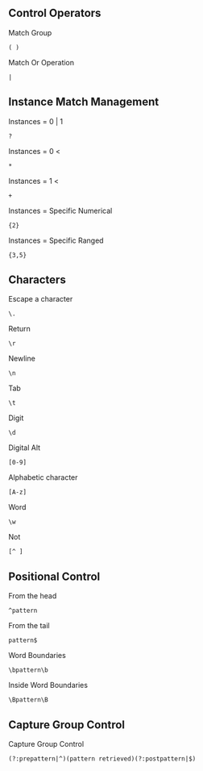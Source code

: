 ## Control Operators
Match Group
```regex
( )
```
Match Or Operation
```regex
|
```
## Instance Match Management
Instances = 0 | 1
```regex
?
```
Instances = 0 <
```regex
*
```
Instances = 1 <
```regex
+
```
Instances = Specific Numerical
```regex
{2}
```
Instances = Specific Ranged
```regex
{3,5}
```
## Characters
Escape a character
```regex
\. 
```
Return
```regex
\r
```
Newline
```regex
\n
```
Tab
```regex
\t
```
Digit
```regex
\d
```
Digital Alt
```regex
[0-9]
```
Alphabetic character
```regex
[A-z]
```
Word
```regex
\w
```
Not 
```regex
[^ ]
```
## Positional Control
From the head
```regex
^pattern
```
From the tail
```regex
pattern$
```
Word Boundaries
```regex
\bpattern\b
```
Inside Word Boundaries
```regex
\Bpattern\B
```
## Capture Group Control
Capture Group Control
```regex
(?:prepattern|^)(pattern retrieved)(?:postpattern|$)
```